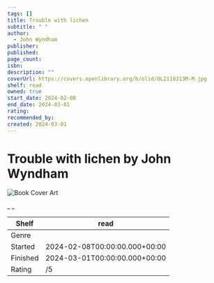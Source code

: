 ```yaml
---
tags: []
title: Trouble with lichen
subtitle: " "
author:
  - John Wyndham
publisher:
published:
page_count:
isbn:
description: ""
coverUrl: https://covers.openlibrary.org/b/olid/OL2118313M-M.jpg
shelf: read
owned: true
start_date: 2024-02-08
end_date: 2024-03-01
rating:
recommended_by:
created: 2024-03-01
---
```


# Trouble with lichen by John Wyndham

![Book Cover Art](https://covers.openlibrary.org/b/olid/OL2118313M-M.jpg)

_ _

| Shelf | read |
| --- | --- |
| Genre |  |
| Started | 2024-02-08T00:00:00.000+00:00 |
| Finished | 2024-03-01T00:00:00.000+00:00 |
| Rating | /5 |

